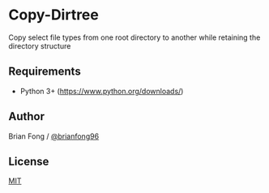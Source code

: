 # Copy-Dirtree
Copy select file types from one root directory to another while retaining the directory structure

## Requirements
- Python 3+ (https://www.python.org/downloads/)

## Author
Brian Fong / [@brianfong96](https://brianfong96.github.io)

## License
[MIT](https://github.com/brianfong96/brianfong96.github.io/blob/master/LICENSE)